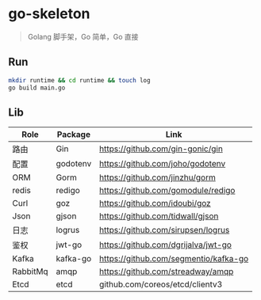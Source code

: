# go-skeleton

> Golang 脚手架，Go 简单，Go 直接

## Run

```bash
mkdir runtime && cd runtime && touch log
go build main.go
```

## Lib

|   Role   |   Package   |   Link   |
| ---- | ---- | ---- |
|   路由   |   Gin       |   https://github.com/gin-gonic/gin     |
|   配置   |   godotenv  |   https://github.com/joho/godotenv     |
|   ORM    |   Gorm      |   https://github.com/jinzhu/gorm       |
|   redis  |   redigo    |   https://github.com/gomodule/redigo   |
|   Curl   |   goz       |   https://github.com/idoubi/goz        |
|   Json   |   gjson     |   https://github.com/tidwall/gjson     |
|   日志   |   logrus    |   https://github.com/sirupsen/logrus   |
|   鉴权   |   jwt-go    |   https://github.com/dgrijalva/jwt-go  |
|   Kafka   |   kafka-go    |   https://github.com/segmentio/kafka-go  |
|   RabbitMq   |   amqp    |   https://github.com/streadway/amqp  |
|   Etcd   |   etcd    |   github.com/coreos/etcd/clientv3 |

